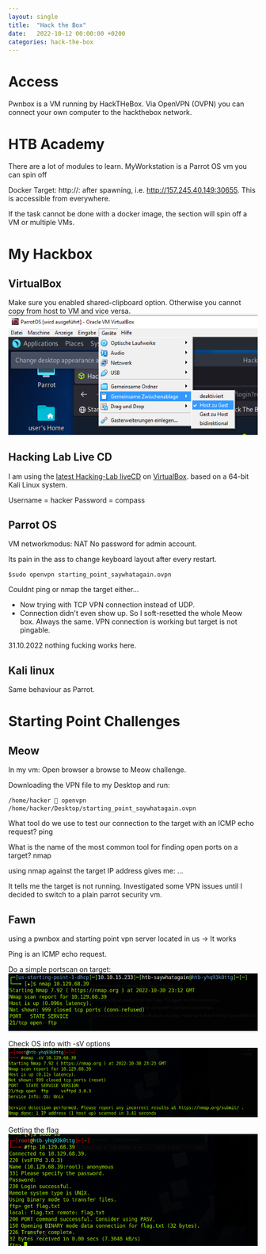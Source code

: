 ```yaml
---
layout: single
title:  "Hack the Box"
date:   2022-10-12 00:00:00 +0200
categories: hack-the-box
---
```


# Access
Pwnbox is a VM running by HackTHeBox. 
Via OpenVPN (OVPN) you can connect your own computer to the hackthebox network.

 
# HTB Academy
There are a lot of modules to learn.
MyWorkstation is a Parrot OS vm you can spin off

Docker Target: http://<ip>:<port> after spawning, i.e. http://157.245.40.149:30655. This is accessible from everywhere. 

If the task cannot be done with a docker image, the section will spin off a VM or multiple VMs.

# My Hackbox

## VirtualBox

Make sure you enabled shared-clipboard option. Otherwise you cannot copy from host to VM and vice versa.
![getFlag](/assets/images/hackthebox/virtualbox-shared-clipboard.png)


## Hacking Lab Live CD
I am using the [latest Hacking-Lab liveCD](https://livecd.hacking-lab.com/) on [VirtualBox](https://www.virtualbox.org/wiki/Downloads).
based on a 64-bit Kali Linux system.

Username = hacker 
Password = compass

## Parrot OS
VM networkmodus: NAT
No password for admin account.

Its pain in the ass to change keyboard layout after every restart.

```
$sudo openvpn starting_point_saywhatagain.ovpn
```

Couldnt ping or nmap the target either...


* Now trying with TCP VPN connection instead of UDP.
* Connection didn't even show up. So I soft-resetted the whole Meow box.
Always the same. VPN connection is working but target is not pingable. 


31.10.2022 nothing fucking works here.

## Kali linux
Same behaviour as Parrot.

# Starting Point Challenges 
## Meow
In my vm: Open browser a browse to Meow challenge. 

Downloading the VPN file to my Desktop and run:

```
/home/hacker  openvpn /home/hacker/Desktop/starting_point_saywhatagain.ovpn
```

What tool do we use to test our connection to the target with an ICMP echo request? 
ping

What is the name of the most common tool for finding open ports on a target? 
nmap

using nmap against the target IP address gives me:
...

It tells me the target is not running. Investigated some VPN issues until I decided to switch to a plain parrot security vm.

## Fawn
using a pwnbox and starting point vpn server located in us -> It works

Ping is an ICMP echo request.

Do a simple portscan on target:
![getFlag](/assets/images/hackthebox/fawn_nmap-default.png)

Check OS info with -sV options
![getFlag](/assets/images/hackthebox/fawn-nmap-os-info.png)

Getting the flag
![getFlag](/assets/images/hackthebox/fawn_get_flag.png)
